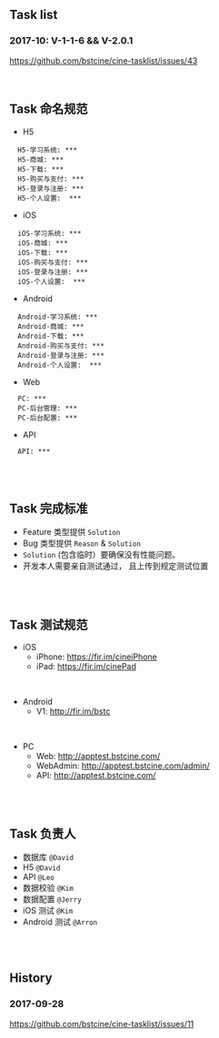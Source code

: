 ## Task list

### 2017-10: V-1-1-6 && V-2.0.1

https://github.com/bstcine/cine-tasklist/issues/43

<br>

## Task 命名规范
- H5
```
  H5-学习系统: ***
  H5-商城: ***
  H5-下载: ***
  H5-购买与支付: ***
  H5-登录与注册: ***
  H5-个人设置:  ***
```

- iOS
```
  iOS-学习系统: ***
  iOS-商城: ***
  iOS-下载: ***
  iOS-购买与支付: ***
  iOS-登录与注册: ***
  iOS-个人设置:  ***
```
  
- Android
```
  Android-学习系统: ***
  Android-商城: ***
  Android-下载: ***
  Android-购买与支付: ***
  Android-登录与注册: ***
  Android-个人设置:  ***
```
  
- Web
```
  PC: ***
  PC-后台管理: ***
  PC-后台配置: ***
```


- API
```
  API: ***
```

<br>
<br>

## Task 完成标准
- Feature 类型提供 `Solution`
- Bug 类型提供 `Reason` & `Solution`
- `Solution` (包含临时）要确保没有性能问题。
- 开发本人需要亲自测试通过， 且上传到规定测试位置

<br>
<br>

## Task 测试规范



- iOS
   - iPhone: https://fir.im/cineiPhone
   - iPad: https://fir.im/cinePad

<br>

- Android
   - V1: http://fir.im/bstc

   
<br>

- PC
   - Web: http://apptest.bstcine.com/
   - WebAdmin: http://apptest.bstcine.com/admin/
   - API: http://apptest.bstcine.com/
   
<br>
<br>

## Task 负责人
- 数据库   `@David`
- H5      `@David`
- API     `@Leo`
- 数据校验 `@Kim`
- 数据配置  `@Jerry`
- iOS 测试  `@Kim`
- Android 测试  `@Arron`

<br>
<br>

## History

### 2017-09-28

https://github.com/bstcine/cine-tasklist/issues/11
